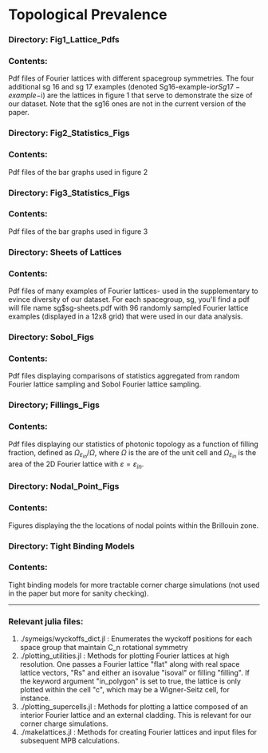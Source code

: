 # Topological Prevalence

### Directory: Fig1_Lattice_Pdfs
### Contents: 
Pdf files of Fourier lattices with different spacegroup symmetries. The four additional sg 16 and sg 17 examples
(denoted Sg16-example-$i or Sg17-example-$i) are the lattices in figure 1 that serve to demonstrate the size of our dataset.
Note that the sg16 ones are not in the current version of the paper. 
### Directory: Fig2_Statistics_Figs
### Contents: 
Pdf files of the bar graphs used in figure 2
### Directory: Fig3_Statistics_Figs
### Contents: 
Pdf files of the bar graphs used in figure 3
### Directory: Sheets of Lattices
### Contents:
Pdf files of many examples of Fourier lattices- used in the supplementary to evince diversity of our dataset. For each spacegroup, 
sg, you'll find a pdf will file name sg$sg-sheets.pdf with 96 randomly sampled Fourier lattice examples (displayed in a 12x8 grid)
that were used in our data analysis.
### Directory: Sobol_Figs
### Contents:
Pdf files displaying comparisons of statistics aggregated from random Fourier lattice sampling and Sobol Fourier lattice sampling.
### Directory; Fillings_Figs
### Contents:
Pdf files displaying our statistics of photonic topology as a function of filling fraction, defined as $\Omega_{\varepsilon_{in}}/\Omega$, 
where $\Omega$ is the are of the unit cell and $\Omega_{\varepsilon_{in}}$ is the area of the 2D Fourier lattice with
$\varepsilon = \varepsilon_{in}$.
### Directory: Nodal_Point_Figs
### Contents: 
Figures displaying the the locations of nodal points within the Brillouin zone. 
### Directory: Tight Binding Models
### Contents:
Tight binding models for more tractable corner charge simulations (not used in the paper but more for sanity checking). 

---

### Relevant julia files: 
1. ./symeigs/wyckoffs_dict.jl : Enumerates the wyckoff positions for each space group that maintain C_n rotational symmetry
2. ./plotting_utilities.jl : Methods for plotting Fourier lattices at high resolution. One passes a Fourier lattice "flat" along with
   real space lattice vectors, "Rs" and either an isovalue "isoval" or filling "filling". If the keyword argument "in_polygon" is set to
   true, the lattice is only plotted within the cell "c", which may be a Wigner-Seitz cell, for instance.
3. ./plotting_supercells.jl : Methods for plotting a lattice composed of an interior Fourier lattice and an external cladding. This is relevant for
   our corner charge simulations.
4. ./makelattices.jl : Methods for creating Fourier lattices and input files for subsequent MPB calculations. 


